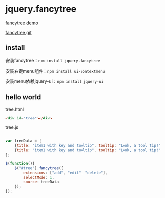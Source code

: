 
# jquery.fancytree


[fancytree demo](http://wwwendt.de/tech/fancytree/demo/#sample-ext-table.html)

[fancytree git](https://github.com/mar10/fancytree)

## install

安装fancytree：`npm install jquery.fancytree`

安装右键menu组件：`npm install ui-contextmenu`

安装menu依赖jquery-ui：`npm install jquery-ui`

## hello world

tree.html
```html
<div id="tree"></div>
```

tree.js
```javascript

var treeData = [
    {title: "item1 with key and tooltip", tooltip: "Look, a tool tip!" },
    {title: "item1 with key and tooltip", tooltip: "Look, a tool tip!" }
];

$(function(){
    $("#tree").fancytree({
        extensions: ["add", "edit", "delete"],
        selectMode: 1,
        source: treeData
    });
});
```